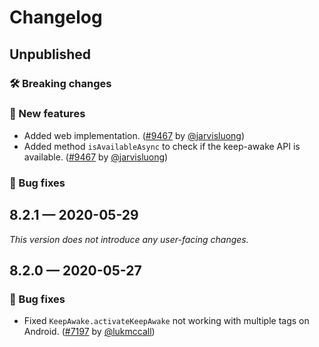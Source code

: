 # Changelog

## Unpublished

### 🛠 Breaking changes

### 🎉 New features

- Added web implementation. ([#9467](https://github.com/expo/expo/pull/9467) by [@jarvisluong](https://github.com/jarvisluong))
- Added method `isAvailableAsync` to check if the keep-awake API is available. ([#9467](https://github.com/expo/expo/pull/9467) by [@jarvisluong](https://github.com/jarvisluong))

### 🐛 Bug fixes

## 8.2.1 — 2020-05-29

*This version does not introduce any user-facing changes.*

## 8.2.0 — 2020-05-27

### 🐛 Bug fixes

- Fixed `KeepAwake.activateKeepAwake` not working with multiple tags on Android. ([#7197](https://github.com/expo/expo/pull/7197) by [@lukmccall](https://github.com/lukmccall))

